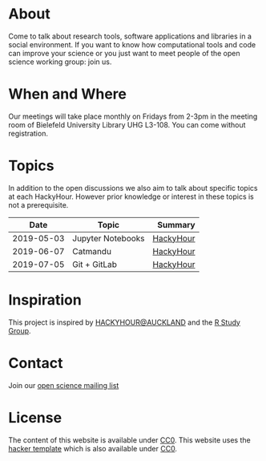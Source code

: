 # About

Come to talk about research tools, software applications and libraries in a social environment.
If you want to know how computational tools and code can improve your science or you just want to meet people of the open science working group: join us.

# When and Where

Our meetings will take place monthly on Fridays from 2-3pm in the meeting room of Bielefeld University Library UHG L3-108.
You can come without registration.

# Topics

In addition to the open discussions we also aim to talk about specific topics at each HackyHour.
However prior knowledge or interest in these topics is not a prerequisite.

| Date       | Topic      | Summary |
| ---------- |------------| ----------:|
| 2019-05-03 | Jupyter Notebooks | [HackyHour](https://www.uni-bielefeld.de/open-science/hacky-hour) |
| 2019-06-07 | Catmandu | [HackyHour](https://www.uni-bielefeld.de/open-science/hacky-hour) |
| 2019-07-05 | Git + GitLab | [HackyHour](https://www.uni-bielefeld.de/open-science/hacky-hour) |

# Inspiration
This project is inspired by [HACKYHOUR@AUCKLAND](https://uoa-eresearch.github.io/HackyHour/) and the [R Study Group](http://minisciencegirl.github.io/studyGroup/).

# Contact

Join our [open science mailing list](https://lists.uni-bielefeld.de/mailman2/cgi/unibi/listinfo/open-science)
# License
The content of this website is available under [CC0](LICENSE).
This website uses the [hacker template](https://github.com/pages-themes/hacker/) which is also available under [CC0](https://creativecommons.org/publicdomain/zero/1.0/legalcode).
